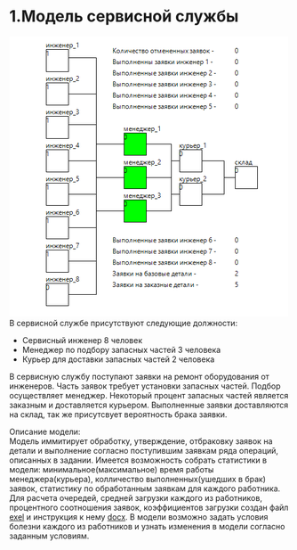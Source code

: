 # 1.Модель сервисной службы
![screenshot](screenshot/model.png?raw=true)
<br/>В сервисной службе присутствуют следующие должности:

- Сервисный инженер 8 человек
- Менеджер по подбору запасных частей 3 человека
- Курьер для доставки запасных частей 2 человека

В сервисную службу поступают заявки на ремонт оборудования от инженеров. Часть заявок требует установки запасных частей. Подбор осуществляет менеджер. Некоторый процент запасных частей является заказным и доставляется курьером. Выполненные заявки доставляются на склад, так же присутсвует вероятность брака заявки.

Описание модели:
<br/>Модель иммитирует обработку, утверждение, отбраковку заявок на детали и выполнение согласно поступившим заявкам ряда операций, описанных в задании. Имеется возможность собрать статистики в модели: минимальное(максимальное) время работы менеджера(курьера), колличество выполненных(ушедших в брак) заявок, статистику по обработанным заявкам для каждого работника. Для расчета очередей, средней загрузки каждого из работников, процентного соотношения заявок, коэффициентов загрузки создан файл [exel](docs/анализ.xlsx) и инструкция к нему [docx](docs/анализ.docx).
В модели возможно задать условия болезни каждого из работников и узнать изменения в модели согласно заданным условиям.